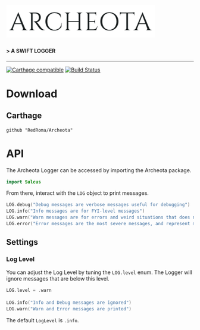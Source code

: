 <!-- ![](Graphics/Letterhead-Clear-Black.png) -->
<img src="Graphics/Letterhead-Clear-Black.png" width=400> </img>
======================================================================

#### > A SWIFT LOGGER

---

[![Carthage compatible](https://img.shields.io/badge/Carthage-compatible-4BC51D.svg?style=flat)](https://github.com/Carthage/Carthage)
[![Build Status](https://travis-ci.org/RedRoma/Sulcus.svg?branch=develop)](https://travis-ci.org/RedRoma/Sulcus)

# Download

## Carthage

```
github "RedRoma/Archeota"
```

# API

The Archeota Logger can be accessed by importing the Archeota package.

```swift
import Sulcus
```

From there, interact with the `LOG` object to print messages.

```swift
LOG.debug("Debug messages are verbose messages useful for debugging")
LOG.info("Info messages are for FYI-level messages")
LOG.warn("Warn messages are for errors and weird situations that does not adversely impact the user experience")
LOG.error("Error messages are the most severe messages, and represent messages that affect the user's experience.")
```

## Settings

### Log Level
You can adjust the Log Level by tuning the `LOG.level` enum.
The Logger will ignore messages that are below this level.

```swift
LOG.level = .warn

LOG.info("Info and Debug messages are ignored")
LOG.warn("Warn and Error messages are printed")
```
The default `LogLevel` is `.info`.
